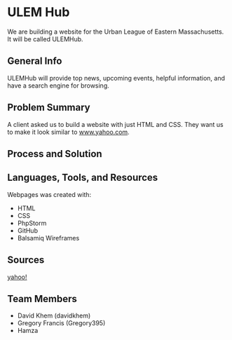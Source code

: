 # ULEM Hub
We are building a website for the Urban League of Eastern Massachusetts. It will be called ULEMHub.

## General Info
ULEMHub will provide top news, upcoming events, helpful information, and have a search engine for browsing.

## Problem Summary
A client asked us to build a website with just HTML and CSS. They want us to make it look similar to www.yahoo.com.

## Process and Solution


## Languages, Tools, and Resources
Webpages was created with:
* HTML
* CSS
* PhpStorm
* GitHub
* Balsamiq Wireframes


## Sources
[yahoo!](www.yahoo.com)
[]()
[]()

## Team Members
* David Khem (davidkhem)
* Gregory Francis (Gregory395)
* Hamza 